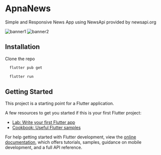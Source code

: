 # ApnaNews


Simple and Responsive News App using NewsApi provided by newsapi.org

![banner1](https://user-images.githubusercontent.com/96806599/214238276-86de74ca-da10-4f9f-8fec-684130579fa7.png)
![banner2](https://user-images.githubusercontent.com/96806599/214238363-586a8fe6-3f0d-42b6-836d-0e8c2646ed03.png)


## Installation

Clone the repo

```bash
  flutter pub get
```
```bash
  flutter run
```

## Getting Started

This project is a starting point for a Flutter application.

A few resources to get you started if this is your first Flutter project:

- [Lab: Write your first Flutter app](https://docs.flutter.dev/get-started/codelab)
- [Cookbook: Useful Flutter samples](https://docs.flutter.dev/cookbook)

For help getting started with Flutter development, view the
[online documentation](https://docs.flutter.dev/), which offers tutorials,
samples, guidance on mobile development, and a full API reference.
